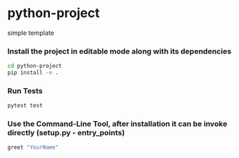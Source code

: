 # python-project
simple template 

### Install the project in editable mode along with its dependencies
```bash
cd python-project
pip install -e .
```

### Run Tests
```bash
pytest test
```

### Use the Command-Line Tool, after installation it can be invoke directly (setup.py - entry_points)
```bash
greet "YourName"
```